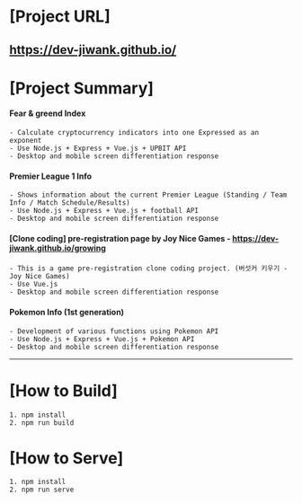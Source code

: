 # [Project URL]
<https://dev-jiwank.github.io/>
 ---
# [Project Summary]
#### Fear & greend Index
    - Calculate cryptocurrency indicators into one Expressed as an exponent
    - Use Node.js + Express + Vue.js + UPBIT API
    - Desktop and mobile screen differentiation response
#### Premier League 1 Info
    - Shows information about the current Premier League (Standing / Team Info / Match Schedule/Results)
    - Use Node.js + Express + Vue.js + football API
    - Desktop and mobile screen differentiation response
#### [Clone coding] pre-registration page by Joy Nice Games - <https://dev-jiwank.github.io/growing>
    - This is a game pre-registration clone coding project. (버섯커 키우기 - Joy Nice Games)
    - Use Vue.js
    - Desktop and mobile screen differentiation response
#### Pokemon Info (1st generation)
    - Development of various functions using Pokemon API
    - Use Node.js + Express + Vue.js + Pokemon API
    - Desktop and mobile screen differentiation response
 ---
# [How to Build]
    1. npm install
    2. npm run build
# [How to Serve]
    1. npm install
    2. npm run serve
